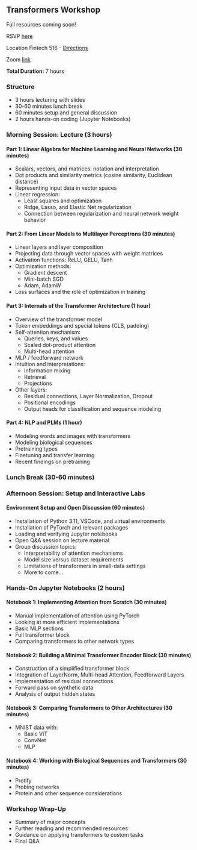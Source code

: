 ## Transformers Workshop

Full resources coming soon!

RSVP [here](https://docs.google.com/forms/d/14smYLDO3aV03hVxDcVeilne-Uqch8ywKA_CdngCtClo)

Location Fintech 516 - [Directions](https://www.google.com/maps?gs_lcrp=EgZjaHJvbWUyCggAEEUYFhgeGDkyCggBEAAYChgWGB4yCAgCEAAYFhgeMggIAxAAGBYYHjIICAQQABgWGB4yCAgFEAAYFhgeMggIBhAAGBYYHjIGCAcQRRg80gEINDMyNmowajeoAgCwAgA&um=1&ie=UTF-8&fb=1&gl=us&sa=X&geocode=KffXNNduq8eJMfD2uB_J3qQy&daddr=591+Collaboration+Way,+Newark,+DE+19713)

Zoom [link](https://udel.zoom.us/j/92582067018?jst=2)

**Total Duration:** 7 hours

### Structure
- 3 hours lecturing with slides
- 30-60 minutes lunch break
- 60 minutes setup and general discussion
- 2 hours hands-on coding (Jupyter Notebooks)

### Morning Session: Lecture (3 hours)
#### Part 1: Linear Algebra for Machine Learning and Neural Networks (30 minutes)
- Scalars, vectors, and matrices: notation and interpretation
- Dot products and similarity metrics (cosine similarity, Euclidean distance)
- Representing input data in vector spaces
- Linear regression:
  - Least squares and optimization
  - Ridge, Lasso, and Elastic Net regularization
  - Connection between regularization and neural network weight behavior

#### Part 2: From Linear Models to Multilayer Perceptrons (30 minutes)
- Linear layers and layer composition
- Projecting data through vector spaces with weight matrices
- Activation functions: ReLU, GELU, Tanh
- Optimization methods:
  - Gradient descent
  - Mini-batch SGD
  - Adam, AdamW
- Loss surfaces and the role of optimization in training

#### Part 3: Internals of the Transformer Architecture (1 hour)
- Overview of the transformer model
- Token embeddings and special tokens (CLS, padding)
- Self-attention mechanism:
  - Queries, keys, and values
  - Scaled dot-product attention
  - Multi-head attention
- MLP / feedforward network
- Intuition and interpretations:
  - Information mixing
  - Retrieval
  - Projections
- Other layers:
  - Residual connections, Layer Normalization, Dropout
  - Positional encodings
  - Output heads for classification and sequence modeling

#### Part 4: NLP and PLMs (1 hour)
- Modeling words and images with transformers
- Modeling biological sequences
- Pretraining types
- Finetuning and transfer learning
- Recent findings on pretraining

### Lunch Break (30-60 minutes)

### Afternoon Session: Setup and Interactive Labs
#### Environment Setup and Open Discussion (60 minutes)
- Installation of Python 3.11, VSCode, and virtual environments
- Installation of PyTorch and relevant packages
- Loading and verifying Jupyter notebooks
- Open Q&A session on lecture material
- Group discussion topics:
  - Interpretability of attention mechanisms
  - Model size versus dataset requirements
  - Limitations of transformers in small-data settings
  - More to come…

### Hands-On Jupyter Notebooks (2 hours)
#### Notebook 1: Implementing Attention from Scratch (30 minutes)
- Manual implementation of attention using PyTorch
- Looking at more efficient implementations
- Basic MLP sections
- Full transformer block
- Comparing transformers to other network types

#### Notebook 2: Building a Minimal Transformer Encoder Block (30 minutes)
- Construction of a simplified transformer block
- Integration of LayerNorm, Multi-head Attention, Feedforward Layers
- Implementation of residual connections
- Forward pass on synthetic data
- Analysis of output hidden states

#### Notebook 3: Comparing Transformers to Other Architectures (30 minutes)
- MNIST data with:
  - Basic ViT
  - ConvNet
  - MLP

#### Notebook 4: Working with Biological Sequences and Transformers (30 minutes)
- Protify
- Probing networks
- Protein and other sequence considerations

### Workshop Wrap-Up
- Summary of major concepts
- Further reading and recommended resources
- Guidance on applying transformers to custom tasks
- Final Q&A